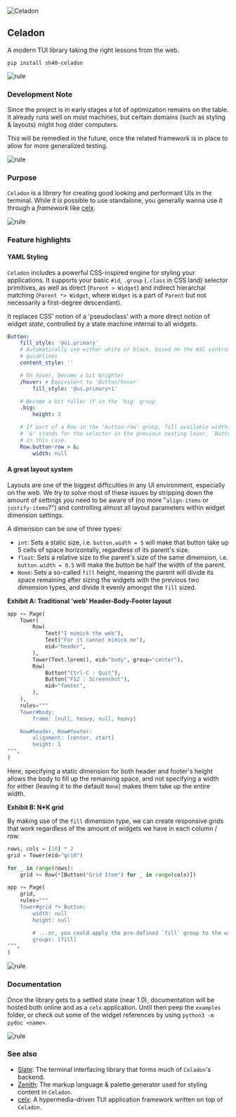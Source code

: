 ![Celadon](https://singlecolorimage.com/get/afe1af/1600x200)

## Celadon

A modern TUI library taking the right lessons from the web.

```
pip install sh40-celadon
```

![rule](https://singlecolorimage.com/get/afe1af/1600x3)

### Development Note

Since the project is in early stages a lot of optimization remains on
the table. It already runs well on most machines, but certain domains
(such as styling & layouts) might hog older computers.

This will be remedied in the future, once the related framework is in
place to allow for more generalized testing.

![rule](https://singlecolorimage.com/get/afe1af/1600x3)

### Purpose

`Celadon` is a _library_ for creating good looking and performant
UIs in the terminal. While it _is_ possible to use standalone,
you generally wanna use it through a _framework_ like
[celx](https://github.com/shade40/celx).

![rule](https://singlecolorimage.com/get/afe1af/1600x3)

### Feature highlights

#### YAML Styling

`Celadon` includes a powerful CSS-inspired engine for styling your
applications. It supports your basic `#id`, `.group` (`.class` in CSS
land) selector primitives, as well as direct (`Parent > Widget`) and
indirect hierarchal matching (`Parent *> Widget`, where `Widget` is a
part of `Parent` but not necessarily a first-degree descendant).

It replaces CSS' notion of a 'pseudoclass' with a more direct notion
of widget _state_, controlled by a state machine internal to all widgets.

```yaml
Button:
    fill_style: '@ui.primary'
    # Automatically use either white or black, based on the W3C contrast
    # guidelines
    content_style: ''

    # On hover, become a bit brighter
    /hover: # Equivalent to 'Button/hover'
        fill_style: '@ui.primary+1'

    # Become a bit taller if in the 'big' group
    .big:
        height: 3

    # If part of a Row in the 'button-row' group, fill available width.
    # '&' stands for the selector in the previous nesting layer, `Button`
    # in this case.
    Row.button-row > &:
        width: null
```

#### A great layout system

Layouts are one of the biggest difficulties in any UI environment,
especially on the web. We try to solve most of these issues by stripping
down the amount of settings _you_ need to be aware of (no more "`align-items`
or `justify-items`?") and controlling almost all layout parameters within
widget dimension settings.

A dimension can be one of three types:

- `int`: Sets a static size, i.e. `button.width = 5` will make that button
    take up 5 cells of space horizontally, regardless of its parent's size.
- `float`: Sets a relative size to the parent's size of the same dimension,
    i.e. `button.width = 0.5` will make the button be half the width of the
    parent.
- `None`: Sets a so-called `fill` height, meaning the parent will divide
    its space remaining after sizing the widgets with the previous two
    dimension types, and divide it evenly amongst the `fill` sized.

**Exhibit A: Traditional 'web' Header-Body-Footer layout**

```python
app += Page(
    Tower(
        Row(
            Text("I mimick the web"),
            Text("For it cannot mimick me"),
            eid="header",
        ),
        Tower(Text.lorem(), eid="body", group="center"),
        Row(
            Button("Ctrl-C : Quit"),
            Button("F12 : Screenshot"),
            eid="footer",
        ),
    ),
    rules="""
    Tower#body:
        frame: [null, heavy, null, heavy]

    Row#header, Row#footer:
        alignment: [center, start]
        height: 1
""",
)
```

Here, specifying a static dimension for both header and footer's height
allows the body to fill up the remaining space, and not specifying a width
for either (leaving it to the default `None`) makes them take up the entire
width.

**Exhibit B: N*K grid**

By making use of the `fill` dimension type, we can create responsive grids
that work regardless of the amount of widgets we have in each column / row.

```python
rows, cols = [10] * 2
grid = Tower(eid="grid")

for _ in range(rows):
    grid += Row(*[Button("Grid Item") for _ in range(cols)])

app += Page(
    grid,
    rules="""
    Tower#grid *> Button:
        width: null
        height: null

        # ...or, you could apply the pre-defined `fill` group to the widget
        groups: [fill]
""",
)
```

![rule](https://singlecolorimage.com/get/afe1af/1600x3)

### Documentation

Once the library gets to a settled state (near 1.0), documentation will be
hosted both online and as a `celx` application. Until then peep the `examples`
folder, or check out some of the widget references by using `python3 -m pydoc <name>`.

![rule](https://singlecolorimage.com/get/afe1af/1600x3)

### See also

- [Slate](https://github.com/shade40/slate): The terminal interfacing library that
    forms much of `Celadon`'s backend.
- [Zenith](https://github.com/shade40/zenith): The markup language & palette generator used
    for styling content in `Celadon`.
- [celx](https://github.com/shade40/celx): A hypermedia-driven TUI application framework
    written on top of `Celadon`.
